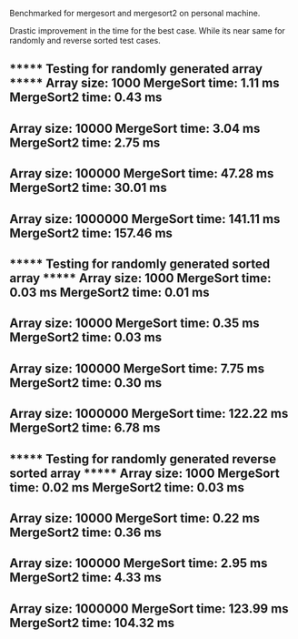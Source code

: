 Benchmarked for mergesort and mergesort2 on personal machine. 

Drastic improvement in the time for the best case. While its near same for randomly and reverse sorted test cases.


***** Testing for randomly generated array *****
Array size: 1000
MergeSort time: 1.11 ms
MergeSort2 time: 0.43 ms
--------------------
Array size: 10000
MergeSort time: 3.04 ms
MergeSort2 time: 2.75 ms
--------------------
Array size: 100000
MergeSort time: 47.28 ms
MergeSort2 time: 30.01 ms
--------------------
Array size: 1000000
MergeSort time: 141.11 ms
MergeSort2 time: 157.46 ms
--------------------


***** Testing for randomly generated sorted array *****
Array size: 1000
MergeSort time: 0.03 ms
MergeSort2 time: 0.01 ms
--------------------
Array size: 10000
MergeSort time: 0.35 ms
MergeSort2 time: 0.03 ms
--------------------
Array size: 100000
MergeSort time: 7.75 ms
MergeSort2 time: 0.30 ms
--------------------
Array size: 1000000
MergeSort time: 122.22 ms
MergeSort2 time: 6.78 ms
--------------------


***** Testing for randomly generated reverse sorted array *****
Array size: 1000
MergeSort time: 0.02 ms
MergeSort2 time: 0.03 ms
--------------------
Array size: 10000
MergeSort time: 0.22 ms
MergeSort2 time: 0.36 ms
--------------------
Array size: 100000
MergeSort time: 2.95 ms
MergeSort2 time: 4.33 ms
--------------------
Array size: 1000000
MergeSort time: 123.99 ms
MergeSort2 time: 104.32 ms
--------------------

